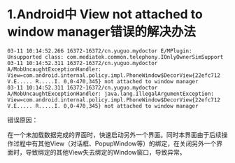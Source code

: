 # 1.Android中 View not attached to window manager错误的解决办法

	03-11 10:14:52.266 16372-16372/cn.yuguo.mydoctor E/MPlugin: Unsupported class: com.mediatek.common.telephony.IOnlyOwnerSimSupport
	03-11 10:14:52.311 16372-16372/cn.yuguo.mydoctor A/MobUncaughtExceptionHandler: View=com.android.internal.policy.impl.PhoneWindow$DecorView{22efc712 V.E..... R.....I. 0,0-470,345} not attached to window manager
	03-11 10:14:52.311 16372-16372/cn.yuguo.mydoctor A/MobUncaughtExceptionHandler: java.lang.IllegalArgumentException: View=com.android.internal.policy.impl.PhoneWindow$DecorView{22efc712 V.E..... R.....I. 0,0-470,345} not attached to window manager

错误原因：

在一个未加载数据完成的界面时，快速启动另外一个界面。同时本界面由于后续操作过程中有其他View（对话框、PopupWindow等）的绑定，在关闭另外一个界面时，导致绑定的其他View失去绑定的Window窗口，导致异常。
